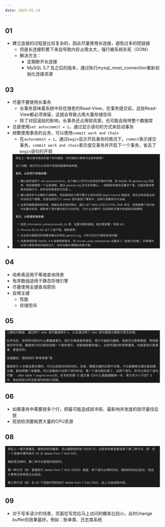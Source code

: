 ```yaml
---
date: 2025-01-24
---
```


## 01
- 建立连接的过程是比较复杂的，因此尽量使用长连接，避免过多的短链接
	- 但是长连接积累下来会导致内存占用太大，强行被系统杀死（OOM）
	- 解决方法：
		- 定期断开长连接
		- MySQL 5.7 及之后的版本，通过执行mysql_reset_connection重新初始化连接资源

## 03
- 尽量不要使用长事务
	- 长事务意味着系统中存在很老的Read-View，在事务提交前，这些Read-View都必须保留，这就会导致占用大量存储空间
	- 除了对回滚段的影响，长事务还占用锁资源，也可能会拖垮整个数据库
- 总是使用`set autocommit = 1`，通过显示语句的方式来启动事务
- 频繁使用事务的业务，可以使用`commit work and chain`
	- 在`autocommit = 1`，通过`begin`显示开启事务的情况下，`commit`表示提交事务，`commit work and chain`表示提交事务并开启下一个事务，省去了`begin`语句的开销
- ![Screenshot 2025-01-17 at 22.18.29.png](https://raw.githubusercontent.com/lyydsheep/pic/main/Screenshot%202025-01-17%20at%2022.18.29.png)


## 04
- 哈希表适用于等值查询场景
- 有序数组适用于静态存储引擎
- 尽量使用主键查询原则
- 自增主键
	- 性能
	- 存储空间

## 05
![Screenshot 2025-01-18 at 22.33.22.png](https://raw.githubusercontent.com/lyydsheep/pic/main/Screenshot%202025-01-18%20at%2022.33.22.png)

## 06
- 如果事务中需要锁多个行，把最可能造成锁冲突、最影响并发度的锁尽量往后放
- 死锁检测要耗费大量的CPU资源

## 08
![image.png](https://raw.githubusercontent.com/lyydsheep/pic/main/20250122200502.png)

## 09
- 对于写多读少的场景，页面在写完后马上访问的概率比较小，此时change buffer的效果最好。例如：账单类、日志类系统
